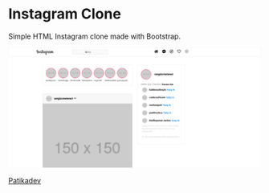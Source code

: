 # Instagram Clone

Simple HTML Instagram clone made with Bootstrap.

![Picture from project](../images/instagram-clone.PNG)

[Patikadev](https://patikadev.com)
